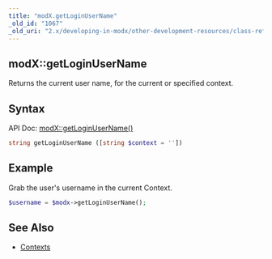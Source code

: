 ```yaml
---
title: "modX.getLoginUserName"
_old_id: "1067"
_old_uri: "2.x/developing-in-modx/other-development-resources/class-reference/modx/modx.getloginusername"
---
```


## modX::getLoginUserName

Returns the current user name, for the current or specified context.

## Syntax

API Doc: [modX::getLoginUserName()](http://api.modx.com/revolution/2.2/db_core_model_modx_modx.class.html#%5CmodX::getLoginUserName())

``` php
string getLoginUserName ([string $context = ''])
```

## Example

Grab the user's username in the current Context.

``` php
$username = $modx->getLoginUserName();
```

## See Also

- [Contexts](building-sites/contexts "Contexts")
